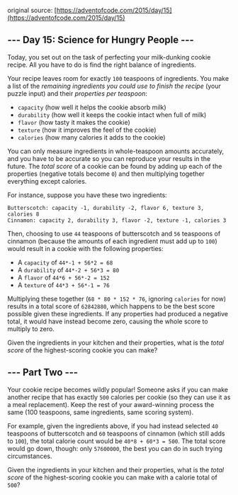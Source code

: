 original source: [https://adventofcode.com/2015/day/15](https://adventofcode.com/2015/day/15)
## --- Day 15: Science for Hungry People ---
Today, you set out on the task of perfecting your milk-dunking cookie recipe.  All you have to do is find the right balance of ingredients.

Your recipe leaves room for exactly `100` teaspoons of ingredients.  You make a list of the *remaining ingredients you could use to finish the recipe* (your puzzle input) and their *properties per teaspoon*:


 - `capacity` (how well it helps the cookie absorb milk)
 - `durability` (how well it keeps the cookie intact when full of milk)
 - `flavor` (how tasty it makes the cookie)
 - `texture` (how it improves the feel of the cookie)
 - `calories` (how many calories it adds to the cookie)

You can only measure ingredients in whole-teaspoon amounts accurately, and you have to be accurate so you can reproduce your results in the future.  The *total score* of a cookie can be found by adding up each of the properties (negative totals become `0`) and then multiplying together everything except calories.

For instance, suppose you have these two ingredients:

```
Butterscotch: capacity -1, durability -2, flavor 6, texture 3, calories 8
Cinnamon: capacity 2, durability 3, flavor -2, texture -1, calories 3
```

Then, choosing to use `44` teaspoons of butterscotch and `56` teaspoons of cinnamon (because the amounts of each ingredient must add up to `100`) would result in a cookie with the following properties:


 - A `capacity` of `44*-1 + 56*2 = 68`
 - A `durability` of `44*-2 + 56*3 = 80`
 - A `flavor` of `44*6 + 56*-2 = 152`
 - A `texture` of `44*3 + 56*-1 = 76`

Multiplying these together (`68 * 80 * 152 * 76`, ignoring `calories` for now) results in a total score of  `62842880`, which happens to be the best score possible given these ingredients.  If any properties had produced a negative total, it would have instead become zero, causing the whole score to multiply to zero.

Given the ingredients in your kitchen and their properties, what is the *total score* of the highest-scoring cookie you can make?


## --- Part Two ---
Your cookie recipe becomes wildly popular!  Someone asks if you can make another recipe that has exactly `500` calories per cookie (so they can use it as a meal replacement).  Keep the rest of your award-winning process the same (100 teaspoons, same ingredients, same scoring system).

For example, given the ingredients above, if you had instead selected `40` teaspoons of butterscotch and `60` teaspoons of cinnamon (which still adds to `100`), the total calorie count would be `40*8 + 60*3 = 500`.  The total score would go down, though: only `57600000`, the best you can do in such trying circumstances.

Given the ingredients in your kitchen and their properties, what is the *total score* of the highest-scoring cookie you can make with a calorie total of `500`?


